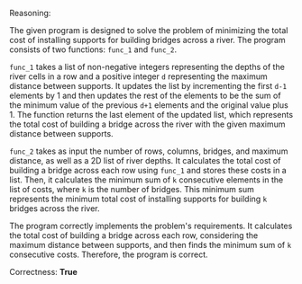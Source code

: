 Reasoning: 

The given program is designed to solve the problem of minimizing the total cost of installing supports for building bridges across a river. The program consists of two functions: `func_1` and `func_2`. 

`func_1` takes a list of non-negative integers representing the depths of the river cells in a row and a positive integer `d` representing the maximum distance between supports. It updates the list by incrementing the first `d-1` elements by 1 and then updates the rest of the elements to be the sum of the minimum value of the previous `d+1` elements and the original value plus 1. The function returns the last element of the updated list, which represents the total cost of building a bridge across the river with the given maximum distance between supports.

`func_2` takes as input the number of rows, columns, bridges, and maximum distance, as well as a 2D list of river depths. It calculates the total cost of building a bridge across each row using `func_1` and stores these costs in a list. Then, it calculates the minimum sum of `k` consecutive elements in the list of costs, where `k` is the number of bridges. This minimum sum represents the minimum total cost of installing supports for building `k` bridges across the river.

The program correctly implements the problem's requirements. It calculates the total cost of building a bridge across each row, considering the maximum distance between supports, and then finds the minimum sum of `k` consecutive costs. Therefore, the program is correct.

Correctness: **True**